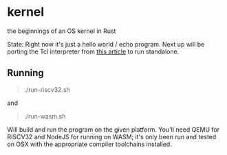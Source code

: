 # kernel

the beginnings of an OS kernel in Rust

State: Right now it's just a hello world / echo program. Next up will be porting the Tcl interpreter
from [this article](https://upvalue.io/posts/trialing-zig-and-rust-by-writing-a-tcl-interpreter/) to
run standalone.

## Running

> ./run-riscv32.sh

and

> ./run-wasm.sh

Will build and run the program on the given platform. You'll need QEMU for RISCV32 and NodeJS for
running on WASM; it's only been run and tested on OSX with the appropriate compiler toolchains
installed.

